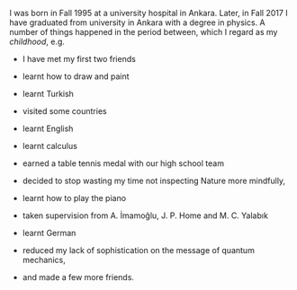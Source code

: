 I was born in Fall 1995 at a university hospital in Ankara. Later, in Fall 2017 I have graduated from university in Ankara with a degree in physics. A number of things happened in the period between, which I regard as my _childhood_, e.g.

* I have met my first two friends

* learnt how to draw and paint

* learnt Turkish

* visited some countries

* learnt English

* learnt calculus

* earned a table tennis medal with our high school team

* decided to stop wasting my time not inspecting Nature more mindfully,

* learnt how to play the piano

* taken supervision from A. İmamoğlu, J. P. Home and M. C. Yalabık

* learnt German

* reduced my lack of sophistication on the message of quantum mechanics,

* and made a few more friends.
